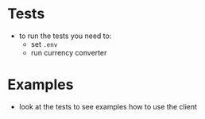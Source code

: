 
# Tests
- to run the tests you need to:
  - set `.env`
  - run currency converter

# Examples
- look at the tests to see examples how to use the client
